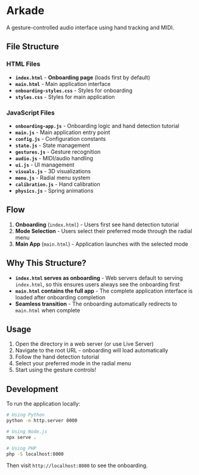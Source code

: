 # Arkade

A gesture-controlled audio interface using hand tracking and MIDI.

## File Structure

### HTML Files
- **`index.html`** - **Onboarding page** (loads first by default)
- **`main.html`** - Main application interface
- **`onboarding-styles.css`** - Styles for onboarding
- **`styles.css`** - Styles for main application

### JavaScript Files
- **`onboarding-app.js`** - Onboarding logic and hand detection tutorial
- **`main.js`** - Main application entry point
- **`config.js`** - Configuration constants
- **`state.js`** - State management
- **`gestures.js`** - Gesture recognition
- **`audio.js`** - MIDI/audio handling
- **`ui.js`** - UI management
- **`visuals.js`** - 3D visualizations
- **`menu.js`** - Radial menu system
- **`calibration.js`** - Hand calibration
- **`physics.js`** - Spring animations

## Flow

1. **Onboarding** (`index.html`) - Users first see hand detection tutorial
2. **Mode Selection** - Users select their preferred mode through the radial menu
3. **Main App** (`main.html`) - Application launches with the selected mode

## Why This Structure?

- **`index.html` serves as onboarding** - Web servers default to serving `index.html`, so this ensures users always see the onboarding first
- **`main.html` contains the full app** - The complete application interface is loaded after onboarding completion
- **Seamless transition** - The onboarding automatically redirects to `main.html` when complete

## Usage

1. Open the directory in a web server (or use Live Server)
2. Navigate to the root URL - onboarding will load automatically
3. Follow the hand detection tutorial
4. Select your preferred mode in the radial menu
5. Start using the gesture controls!

## Development

To run the application locally:
```bash
# Using Python
python -m http.server 8000

# Using Node.js
npx serve .

# Using PHP
php -S localhost:8000
```

Then visit `http://localhost:8000` to see the onboarding. 